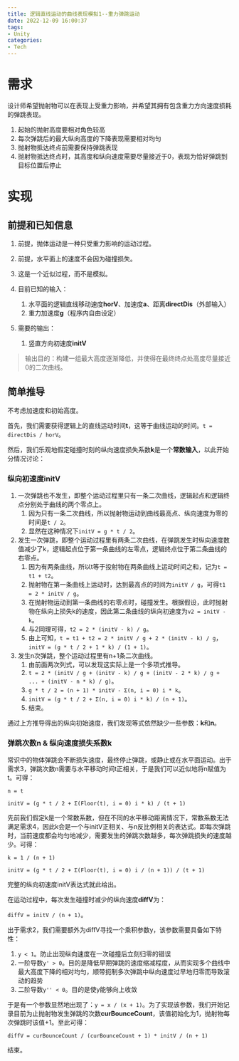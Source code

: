 ```yaml
---
title: 逻辑直线运动的曲线表现模拟1--重力弹跳运动
date: 2022-12-09 16:00:37
tags:
- Unity
categories:
- Tech
---
```




# 需求

设计师希望抛射物可以在表现上受重力影响，并希望其拥有包含重力方向速度损耗的弹跳表现。 

1. 起始的抛射高度要相对角色较高
2. 每次弹跳后的最大纵向高度的下降表现需要相对均匀
3. 抛射物抵达终点前需要保持弹跳表现
4. 抛射物抵达终点时，其高度和纵向速度需要尽量接近于0，表现为恰好弹跳到目标位置后停止

<!--more-->

# 实现

## 前提和已知信息

1. 前提，抛体运动是一种只受重力影响的运动过程。
2. 前提，水平面上的速度不会因为碰撞损失。
3. 这是一个近似过程，而不是模拟。
4. 目前已知的输入：
   1. 水平面的逻辑直线移动速度**horV**、加速度**a**、距离**directDis**（外部输入）
   2. 重力加速度**g**（程序内自由设定）
5. 需要的输出：

   1. 竖直方向初速度**initV**

> 输出目的：构建一组最大高度逐渐降低，并使得在最终终点处高度尽量接近0的二次曲线。

## 简单推导

不考虑加速度和初始高度。

首先，我们需要获得逻辑上的直线运动时间**t**，这等于曲线运动的时间。```t = directDis / horV```。

然后，我们乐观地假定碰撞时刻的纵向速度损失系数**k**是一个**常数输入**，以此开始分情况讨论：

### 纵向初速度initV

1. 一次弹跳也不发生，即整个运动过程里只有一条二次曲线，逻辑起点和逻辑终点分别处于曲线的两个零点上。
   1. 因为只有一条二次曲线，所以抛射物运动到曲线最高点、纵向速度为零的时间是```t / 2```。
   2. 显然在这种情况下```initV = g * t / 2```。
2. 发生一次弹跳，即整个运动过程里有两条二次曲线，在弹跳发生时纵向速度数值减少了k，逻辑起点位于第一条曲线的左零点，逻辑终点位于第二条曲线的右零点。
   1. 因为有两条曲线，所以t等于投射物在两条曲线上运动时间之和，记为```t = t1 + t2```。
   2. 抛射物在第一条曲线上运动时，达到最高点的时间为```initV / g```，可得```t1 = 2 * initV / g```。
   3. 在抛射物运动到第一条曲线的右零点时，碰撞发生。根据假设，此时抛射物在纵向上损失k的速度，因此第二条曲线的纵向初速度为```v2 = initV - k```。
   4. 与2同理可得，```t2 = 2 * (initV - k) / g```。
   5. 由上可知，```t = t1 + t2 = 2 * initV / g + 2 * (initV - k) / g```，```initV = (g * t / 2 + 1 * k) / (1 + 1)```。
3. 发生n次弹跳，整个运动过程里有n+1条二次曲线。
   1. 由前面两次列式，可以发现这实际上是一个多项式推导。
   2. ```t = 2 * (initV / g + (initV - k) / g + (initV - 2 * k) / g + ... + (initV - n * k) / g)```。
   3. ```g * t / 2 = (n + 1) * initV - Σ(n, i = 0) i * k```。
   4. ```initV = (g * t / 2 + Σ(n, i = 0) i * k) / (n + 1)```。
   5. 结束。

通过上方推导得出的纵向初始速度，我们发现等式依然缺少一些参数：**k**和**n**。

### 弹跳次数n & 纵向速度损失系数k

常识中的物体弹跳会不断损失速度，最终停止弹跳，或静止或在水平面运动。出于需求3，弹跳次数n需要与水平移动时间t正相关，于是我们可以近似地将n赋值为t。可得：

```n = t```

```initV = (g * t / 2 + Σ(Floor(t), i = 0) i * k) / (t + 1)```

先前我们假定k是一个常数系数，但在不同的水平移动距离情况下，常数系数无法满足需求4，因此k会是一个与initV正相关、与n反比例相关的表达式。即每次弹跳时，当前速度都会均匀地减少，需要发生的弹跳次数越多，每次弹跳损失的速度越少。可得：

```k = 1 / (n + 1)```

```initV = (g * t / 2 + Σ(Floor(t), i = 0) i / (n + 1)) / (t + 1)```

完整的纵向初速度initV表达式就此给出。

在运动过程中，每次发生碰撞时减少的纵向速度**diffV**为：

```diffV = initV / (n + 1)```。

出于需求2，我们需要额外为diffV寻找一个乘积参数y，该参数需要具备如下特性：

1. ```y < 1```。防止出现纵向速度在一次碰撞后立刻归零的错误
2. 一阶导数```y' > 0```。目的是降低早期弹跳的速度缩减程度，从而实现多个曲线中最大高度下降的相对均匀，顺带扼制多次弹跳中纵向速度过早地归零而导致滚动的趋势
3. 二阶导数```y'' < 0```。目的是使y能够向上收敛

于是有一个参数显然地出现了：```y = x / (x + 1)```。为了实现该参数，我们开始记录目前为止抛射物发生弹跳的次数**curBounceCount**，该值初始化为1，抛射物每次弹跳时该值+1。至此可得：

```diffV = curBounceCount / (curBounceCount + 1) * initV / (n + 1)```

结束。
